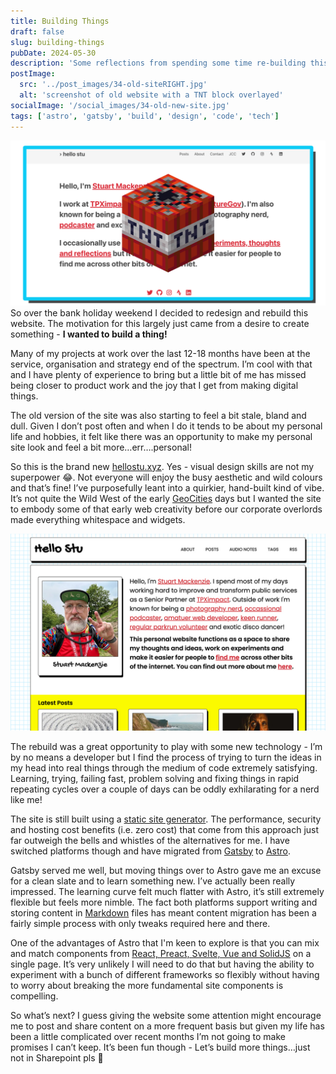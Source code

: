 ```yaml
---
title: Building Things
draft: false
slug: building-things
pubDate: 2024-05-30
description: 'Some reflections from spending some time re-building this website over the weekend'
postImage:
  src: '../post_images/34-old-siteRIGHT.jpg'
  alt: 'screenshot of old website with a TNT block overlayed'
socialImage: '/social_images/34-old-new-site.jpg'
tags: ['astro', 'gatsby', 'build', 'design', 'code', 'tech']
---
```


![screenshot of old website with a TNT block overlayed](../post_images/34-old-siteRIGHT.jpg) So over the bank holiday weekend I decided to redesign and rebuild this website. The motivation for this largely just came from a desire to create something - **I wanted to build a thing!**

Many of my projects at work over the last 12-18 months have been at the service, organisation and strategy end of the spectrum. I’m cool with that and I have plenty of experience to bring but a little bit of me has missed being closer to product work and the joy that I get from making digital things.

The old version of the site was also starting to feel a bit stale, bland and dull. Given I don’t post often and when I do it tends to be about my personal life and hobbies, it felt like there was an opportunity to make my personal site look and feel a bit more…err….personal!

So this is the brand new [hellostu.xyz](https://hellostu.xyz). Yes - visual design skills are not my superpower 😂. Not everyone will enjoy the busy aesthetic and wild colours and that’s fine! I’ve purposefully leant into a quirkier, hand-built kind of vibe. It’s not quite the Wild West of the early [GeoCities](https://en.wikipedia.org/wiki/GeoCities) days but I wanted the site to embody some of that early web creativity before our corporate overlords made everything whitespace and widgets.

![screenshot of the new website](../post_images/34-new-siteFULL.jpg)

The rebuild was a great opportunity to play with some new technology - I’m by no means a developer but I find the process of trying to turn the ideas in my head into real things through the medium of code extremely satisfying. Learning, trying, failing fast, problem solving and fixing things in rapid repeating cycles over a couple of days can be oddly exhilarating for a nerd like me!

The site is still built using a [static site generator](https://www.cloudflare.com/learning/performance/static-site-generator/). The performance, security and hosting cost benefits (i.e. zero cost) that come from this approach just far outweigh the bells and whistles of the alternatives for me. I have switched platforms though and have migrated from [Gatsby](https://www.gatsbyjs.com/) to [Astro](https://astro.build/).

Gatsby served me well, but moving things over to Astro gave me an excuse for a clean slate and to learn something new. I’ve actually been really impressed. The learning curve felt much flatter with Astro, it’s still extremely flexible but feels more nimble. The fact both platforms support writing and storing content in [Markdown](https://en.wikipedia.org/wiki/Markdown) files has meant content migration has been a fairly simple process with only tweaks required here and there.

One of the advantages of Astro that I'm keen to explore is that you can mix and match components from [React, Preact, Svelte, Vue and SolidJS](https://docs.astro.build/en/concepts/islands/) on a single page. It’s very unlikely I will need to do that but having the ability to experiment with a bunch of different frameworks so flexibly without having to worry about breaking the more fundamental site components is compelling.

So what’s next? I guess giving the website some attention might encourage me to post and share content on a more frequent basis but given my life has been a little complicated over recent months I’m not going to make promises I can’t keep. It’s been fun though - Let’s build more things…just not in Sharepoint pls 🙏
